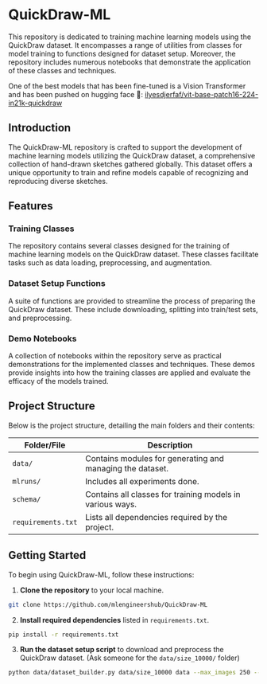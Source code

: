 # QuickDraw-ML

This repository is dedicated to training machine learning models using the QuickDraw dataset. It encompasses a range of utilities from classes for model training to functions designed for dataset setup. Moreover, the repository includes numerous notebooks that demonstrate the application of these classes and techniques.


One of the best models that has been fine-tuned is a Vision Transformer and has been pushed on hugging face 🤗: [ilyesdjerfaf/vit-base-patch16-224-in21k-quickdraw](https://huggingface.co/ilyesdjerfaf/vit-base-patch16-224-in21k-quickdraw)

## Introduction

The QuickDraw-ML repository is crafted to support the development of machine learning models utilizing the QuickDraw dataset, a comprehensive collection of hand-drawn sketches gathered globally. This dataset offers a unique opportunity to train and refine models capable of recognizing and reproducing diverse sketches.

## Features

### Training Classes
The repository contains several classes designed for the training of machine learning models on the QuickDraw dataset. These classes facilitate tasks such as data loading, preprocessing, and augmentation.

### Dataset Setup Functions
A suite of functions are provided to streamline the process of preparing the QuickDraw dataset. These include downloading, splitting into train/test sets, and preprocessing.

### Demo Notebooks
A collection of notebooks within the repository serve as practical demonstrations for the implemented classes and techniques. These demos provide insights into how the training classes are applied and evaluate the efficacy of the models trained.

## Project Structure

Below is the project structure, detailing the main folders and their contents:

| Folder/File      | Description                                               |
|------------------|-----------------------------------------------------------|
| `data/`           | Contains modules for generating and managing the dataset. |
| `mlruns/`         | Includes all experiments done.           |
| `schema/`     | Contains all classes for training models in various ways. |
| `requirements.txt` | Lists all dependencies required by the project.          |

## Getting Started

To begin using QuickDraw-ML, follow these instructions:

1. **Clone the repository** to your local machine.
```bash
git clone https://github.com/mlengineershub/QuickDraw-ML
```
2. **Install required dependencies** listed in `requirements.txt`.
```bash
pip install -r requirements.txt
```
3. **Run the dataset setup script** to download and preprocess the QuickDraw dataset. (Ask someone for the `data/size_10000/` folder)
```bash
python data/dataset_builder.py data/size_10000 data --max_images 250 --labels data/labels.txt
```
